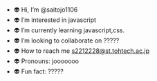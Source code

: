 - 👽 Hi, I’m @saitojo1106
- 👽 I’m interested in javascript
- 👽 I’m currently learning javascript,css.
- 👽 I’m looking to collaborate on ?????
- 👽 How to reach me s2212228@st.tohtech.ac.jp
- 👽 Pronouns: jooooooo
- 👽 Fun fact: ?????

<!---
saitojo1106/saitojo1106 is a ✨ special ✨ repository because its `README.md` (this file) appears on your GitHub profile.
You can click the Preview link to take a look at your changes.
--->
